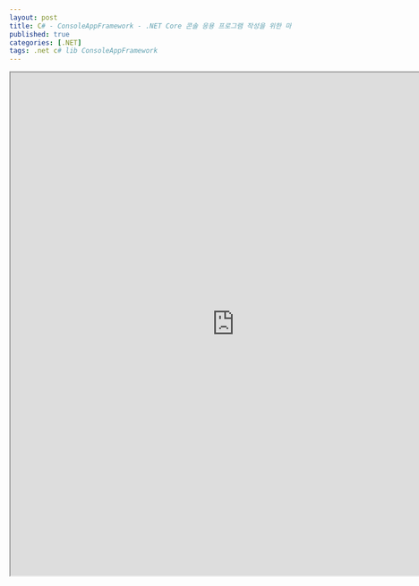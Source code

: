 ```yaml
---
layout: post
title: C# - ConsoleAppFramework - .NET Core 콘솔 응용 프로그램 작성을 위한 마이크로 프레임워크
published: true
categories: [.NET]
tags: .net c# lib ConsoleAppFramework
---  
```

<iframe width="800" height="900" src="https://docs.google.com/document/d/e/2PACX-1vSSwxkD6OIE8e39iCwl24ZKr3S_yTqDHgcFT-FL7jPhGR7qHUbImxnaG9jBc995NdRrLkmTqWZIX4JH/pub?embedded=true"></iframe>   
  
   